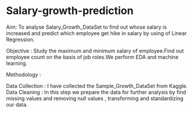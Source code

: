 # Salary-growth-prediction
Aim: 
 To analyse Salary_Growth_DataSet to find out whose salary is increased and predict which employee get hike in salary by using of Linear Regression.
 
 Objective : 
  Study the maximum and minimum salary of employee.Find out employee count on the basis of job roles.We perform EDA and machine learning.
 
 Methodology : 
 
 Data Collection : I have collected the Sample_Growth_DataSet from Kaggle.
 Data Cleaning  : In this step we prepare the data for further analysis by find missing values and removing null values ,
 transforming and standardizing our data.
